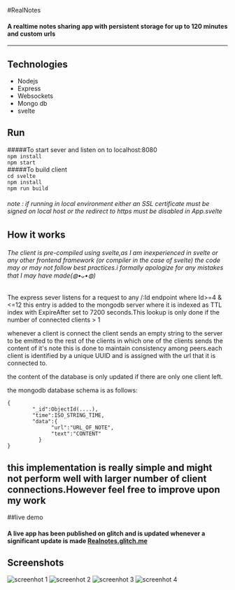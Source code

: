 #RealNotes
#### A realtime notes sharing app with persistent storage for up to 120 minutes and custom urls
---
## Technologies
- Nodejs
- Express
- Websockets
- Mongo db
- svelte 

## Run
#####To start sever and listen on to localhost:8080<br>
`npm install`<br>
`npm start`<br>
#####To build client<br>
`cd svelte`<br>
`npm install`<br>
`npm run build`<br>

###### *note : if running in local environment either an SSL certificate must be signed on local host or the redirect to https must be disabled in App.svelte*

## How it works

###### *The client is pre-compiled using svelte,as I am inexperienced in svelte or any other frontend framework (or compiler in the case of svelte) the code may or may not follow best practices.i formally apologize for any mistakes that I may have made(◍•ᴗ•◍)*

 The express sever listens for a request to any /:Id endpoint where Id>=4 & <=12 this entry is added to the mongodb server where it is indexed as TTL index with ExpireAfter set to 7200 seconds.This lookup is only done if the number of connected clients > 1

whenever a client is connect the client sends an empty string to the server to be emitted to the rest of the clients in which one of the clients sends the content of it's note this is done to maintain consistency among peers.each client is identified by a unique UUID and is assigned with the url that it is connected to.

the content of the database is only updated if there are only one client left.

the mongodb database schema is as follows:<br>

```
{
        "_id":ObjectId(....),
        "time":ISO_STRING_TIME,     
        "data":{
              "url":"URL_OF_NOTE",
              "text":"CONTENT"
          }
}
```

this implementation is really simple and might not perform well with larger number of client connections.However feel free to improve upon my work
---
##live demo
#### A live app has been published on glitch and is updated whenever a significant update is made [Realnotes.glitch.me](https://realnotes.glitch.me)
## Screenshots

![screenhot 1](0.png)
![screenhot 2](1.png)
![screenhot 3](2.png)
![screenhot 4](3.png)

